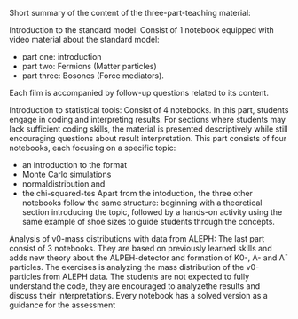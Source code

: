 Short summary of the content of the three-part-teaching material:

Introduction to the standard model: 
Consist of 1 notebook equipped with video material about the standard model: 

- part one: introduction
- part two: Fermions (Matter particles)
- part three: Bosones (Force mediators).
  
Each film is accompanied by follow-up questions related to its content.

Introduction to statistical tools: 
Consist of 4 notebooks. 
In this part, students engage in coding and interpreting results. For sections where students may lack sufficient coding skills, the material is presented descriptively while still encouraging questions about result interpretation. 
This part consists of four notebooks, each focusing on a specific topic: 
- an introduction to the format
- Monte Carlo simulations
- normaldistribution and
- the chi-squared-tes
Apart from the intoduction, the three other notebooks follow the same structure: beginning with a theoretical section introducing the topic, followed by a hands-on activity using the same example of shoe
sizes to guide students through the concepts.

Analysis of v0-mass distributions with data from ALEPH: 
The last part consist of 3 notebooks.
They are based on previously learned skills and adds new theory about the ALPEH-detector and formation of K0-, Λ- and Λ¯ particles. The exercises is analyzing the mass distribution of the v0-particles from
ALEPH data. The students are not expected to fully understand the code, they are encouraged to analyzethe results and discuss their interpretations.
Every notebook has a solved version as a guidance for the assessment
